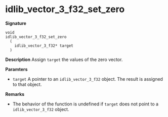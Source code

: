 # idlib_vector_3_f32_set_zero

**Signature**
```
void
idlib_vector_3_f32_set_zero
  (
    idlib_vector_3_f32* target
  )
```

**Description**
Assign `target` the values of the zero vector.

**Paramters**
- `target` A pointer to an `idlib_vector_3_f32` object. The result is assigned to that object.

**Remarks**
- The behavior of the function is undefined if `target` does not point to a `idlib_vector_3_f32` object.
